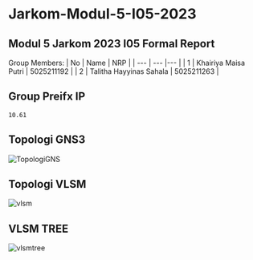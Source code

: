 # Jarkom-Modul-5-I05-2023

## Modul 5 Jarkom 2023 I05 Formal Report

Group Members:
| No |  Name    |  NRP  |
| ---       |   ---     |---  |
|     1     |     Khairiya Maisa Putri    | 5025211192 |
|     2     |     Talitha Hayyinas Sahala    |  5025211263 |

## Group Preifx IP
```10.61```

## Topologi GNS3
![TopologiGNS](img/Topologi.png)

## Topologi VLSM
![vlsm](img/vlsm.png)

## VLSM TREE
![vlsmtree](img/VLSMTREEM5.jpg)
